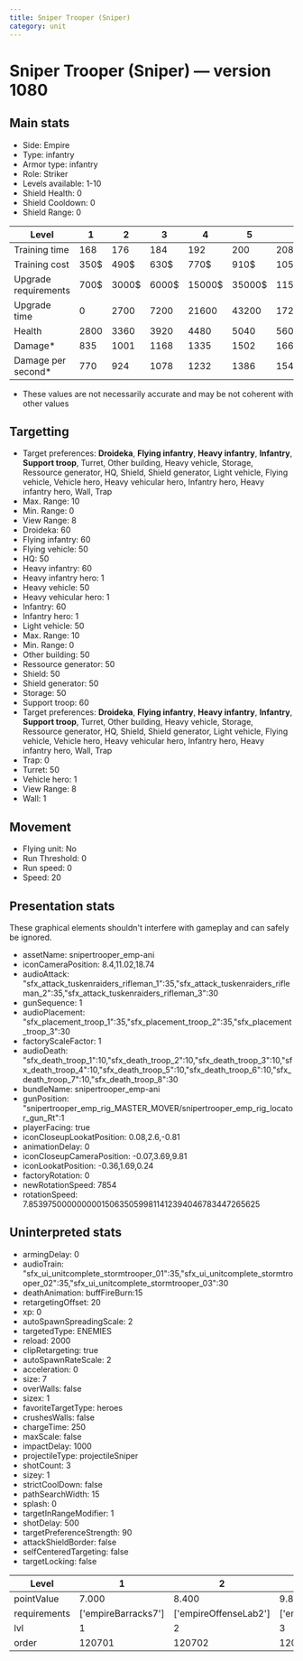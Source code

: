 ```yaml
---
title: Sniper Trooper (Sniper)
category: unit
---
```


# Sniper Trooper (Sniper) — version 1080

## Main stats

  * Side: Empire
  * Type: infantry
  * Armor type: infantry
  * Role: Striker
  * Levels available: 1-10
  * Shield Health: 0
  * Shield Cooldown: 0
  * Shield Range: 0

|Level               |1   |2    |3    |4     |5     |6      |7      |8      |9       |10      |
|--------------------|----|-----|-----|------|------|-------|-------|-------|--------|--------|
|Training time       |168 |176  |184  |192   |200   |208    |216    |196    |203     |210     |
|Training cost       |350$|490$ |630$ |770$  |910$  |1050$  |1190$  |1400$  |1470$   |1610$   |
|Upgrade requirements|700$|3000$|6000$|15000$|35000$|115000$|175000$|350000$|1000000$|2000000$|
|Upgrade time        |0   |2700 |7200 |21600 |43200 |172800 |259200 |432000 |604800  |864000  |
|Health              |2800|3360 |3920 |4480  |5040  |5600   |6160   |6720   |7280    |8400    |
|Damage*             |835 |1001 |1168 |1335  |1502  |1669   |1836   |2002   |2169    |2503    |
|Damage per second*  |770 |924  |1078 |1232  |1386  |1540   |1694   |1848   |2002    |2310    |

* These values are not necessarily accurate and may be not coherent with other values

## Targetting

  * Target preferences: **Droideka**, **Flying infantry**, **Heavy infantry**, **Infantry**, **Support troop**, Turret, Other building, Heavy vehicle, Storage, Ressource generator, HQ, Shield, Shield generator, Light vehicle, Flying vehicle, Vehicle hero, Heavy vehicular hero, Infantry hero, Heavy infantry hero, Wall, Trap
  * Max. Range: 10
  * Min. Range: 0
  * View Range: 8
  * Droideka: 60
  * Flying infantry: 60
  * Flying vehicle: 50
  * HQ: 50
  * Heavy infantry: 60
  * Heavy infantry hero: 1
  * Heavy vehicle: 50
  * Heavy vehicular hero: 1
  * Infantry: 60
  * Infantry hero: 1
  * Light vehicle: 50
  * Max. Range: 10
  * Min. Range: 0
  * Other building: 50
  * Ressource generator: 50
  * Shield: 50
  * Shield generator: 50
  * Storage: 50
  * Support troop: 60
  * Target preferences: **Droideka**, **Flying infantry**, **Heavy infantry**, **Infantry**, **Support troop**, Turret, Other building, Heavy vehicle, Storage, Ressource generator, HQ, Shield, Shield generator, Light vehicle, Flying vehicle, Vehicle hero, Heavy vehicular hero, Infantry hero, Heavy infantry hero, Wall, Trap
  * Trap: 0
  * Turret: 50
  * Vehicle hero: 1
  * View Range: 8
  * Wall: 1

## Movement

  * Flying unit: No
  * Run Threshold: 0
  * Run speed: 0
  * Speed: 20

## Presentation stats

These graphical elements shouldn't interfere with gameplay and can safely be ignored.

  * assetName: snipertrooper_emp-ani
  * iconCameraPosition: 8.4,11.02,18.74
  * audioAttack: "sfx_attack_tuskenraiders_rifleman_1":35,"sfx_attack_tuskenraiders_rifleman_2":35,"sfx_attack_tuskenraiders_rifleman_3":30
  * gunSequence: 1
  * audioPlacement: "sfx_placement_troop_1":35,"sfx_placement_troop_2":35,"sfx_placement_troop_3":30
  * factoryScaleFactor: 1
  * audioDeath: "sfx_death_troop_1":10,"sfx_death_troop_2":10,"sfx_death_troop_3":10,"sfx_death_troop_4":10,"sfx_death_troop_5":10,"sfx_death_troop_6":10,"sfx_death_troop_7":10,"sfx_death_troop_8":30
  * bundleName: snipertrooper_emp-ani
  * gunPosition: "snipertrooper_emp_rig_MASTER_MOVER/snipertrooper_emp_rig_locator_gun_Rt":1
  * playerFacing: true
  * iconCloseupLookatPosition: 0.08,2.6,-0.81
  * animationDelay: 0
  * iconCloseupCameraPosition: -0.07,3.69,9.81
  * iconLookatPosition: -0.36,1.69,0.24
  * factoryRotation: 0
  * newRotationSpeed: 7854
  * rotationSpeed: 7.8539750000000001506350599811412394046783447265625

## Uninterpreted stats

  * armingDelay: 0
  * audioTrain: "sfx_ui_unitcomplete_stormtrooper_01":35,"sfx_ui_unitcomplete_stormtrooper_02":35,"sfx_ui_unitcomplete_stormtrooper_03":30
  * deathAnimation: buffFireBurn:15
  * retargetingOffset: 20
  * xp: 0
  * autoSpawnSpreadingScale: 2
  * targetedType: ENEMIES
  * reload: 2000
  * clipRetargeting: true
  * autoSpawnRateScale: 2
  * acceleration: 0
  * size: 7
  * overWalls: false
  * sizex: 1
  * favoriteTargetType: heroes
  * crushesWalls: false
  * chargeTime: 250
  * maxScale: false
  * impactDelay: 1000
  * projectileType: projectileSniper
  * shotCount: 3
  * sizey: 1
  * strictCoolDown: false
  * pathSearchWidth: 15
  * splash: 0
  * targetInRangeModifier: 1
  * shotDelay: 500
  * targetPreferenceStrength: 90
  * attackShieldBorder: false
  * selfCenteredTargeting: false
  * targetLocking: false

|Level       |1                  |2                    |3                    |4                    |5                    |6                    |7                    |8                    |9                    |10                    |
|------------|-------------------|---------------------|---------------------|---------------------|---------------------|---------------------|---------------------|---------------------|---------------------|----------------------|
|pointValue  |7.000              |8.400                |9.800                |11.200               |12.600               |14.000               |15.400               |16.800               |18.200               |21.000                |
|requirements|['empireBarracks7']|['empireOffenseLab2']|['empireOffenseLab3']|['empireOffenseLab4']|['empireOffenseLab5']|['empireOffenseLab6']|['empireOffenseLab7']|['empireOffenseLab8']|['empireOffenseLab9']|['empireOffenseLab10']|
|lvl         |1                  |2                    |3                    |4                    |5                    |6                    |7                    |8                    |9                    |10                    |
|order       |120701             |120702               |120703               |120704               |120705               |120706               |120707               |120708               |120709               |120710                |

